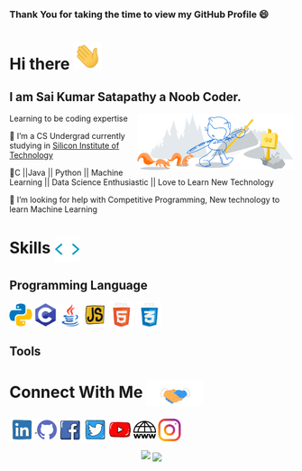### Thank You for taking the time to view my GitHub Profile :smile: 
<h1> Hi there <img src="Assert/hi.gif" width="50px" align = 'cente' > 
</h1>
<h2>I am Sai Kumar Satapathy a Noob Coder.</h2>
Learning to be coding expertise

<img width="55%" align="right" alt="Github" src= 'Assert/git-header.svg' />


🔭 I’m a CS Undergrad currently studying in [Silicon Institute of Technology](https://www.silicon.ac.in/)

🌱C  ||Java  ||  Python  ||  Machine Learning  ||  Data Science Enthusiastic ||  Love to Learn New Technology 

🤔 I’m looking for help with  Competitive Programming,  New technology  to learn Machine Learning


<h1> Skills <img src='Assert/code.webp' width="45px" align ='center'> </h1>
<h2> Programming Language</h2>
<a href= https://github.com/kumar-sai-21?tab=repositories&q=&type=&language=python&sort= ><img src='Assert/python.svg' width=40 align= center></a>
<a href= https://github.com/kumar-sai-21?tab=repositories&q=&type=&language=c&sort=><img src='Assert/c.svg' width=40 align= center></a>
<a href= https://github.com/kumar-sai-21?tab=repositories&q=&type=&language=java&sort=><img src='Assert/java.svg' width=40 align= center></a>
<a href=https://github.com/kumar-sai-21?tab=repositories&q=&type=&language=javascript&sort=><img src='Assert/js.webp' width=40 align= center></a> 
<a href=https://github.com/kumar-sai-21?tab=repositories&q=&type=&html&sort=><img src='Assert/html.gif' width=45 align= center></a> 
<a href=https://github.com/kumar-sai-21?tab=repositories&q=&type=&html&sort=><img src='Assert/css.gif' width=45 align= center> </a>

<h2> Tools</h2>


<h1> Connect With Me <img src='Assert/handshake.gif' width="100px" align = center> </h1>

<a href = 'https://www.linkedin.com/in/sai-kumar-satapathy-212544173/'><img width =45px align = 'center' src="Assert/linkedin.gif">
</a>     <a href = 'https://github.com/kumar-sai-21'><img width =35px align = 'center' src="Assert/github.svg"></a>
<a href = 'https://www.facebook.com/profile.php?id=100005693494778'><img width =40px align = 'center' src="Assert/fb.webp"></a>
<a href = 'https://www.twitter.com/itz_SaiKumar'><img width =40px align = 'center' src="Assert/twitter.webp"></a>
<a href = 'https://www.youtube.com/channel/UCW7Za-LRrUqWgroZR-T5WWg'><img width =40px align = 'center' src="Assert/yt.webp"></a>
<a href = 'https://saikumarsatapathy4.wixsite.com/saikumar'><img width =40px align = 'center' src="Assert/portfolio.png"></a>
<a href = 'https://saikumarsatapathy4.wixsite.com/saikumar'><img width =40px align = 'center' src="Assert/instagram.svg"></a>
              
              
              
<p align="center"> <img src="https://github-readme-stats.vercel.app/api?username=kumar-sai-21&show_icons=true&theme=gotham" />


<img align="center" src="https://github-readme-stats.vercel.app/api/top-langs/?username=kumar-sai-21&theme=default"/>

<!--
**kumar-sai-21/kumar-sai-21** is a ✨ _special_ ✨ repository because its `README.md` (this file) appears on your GitHub profile.
-->
